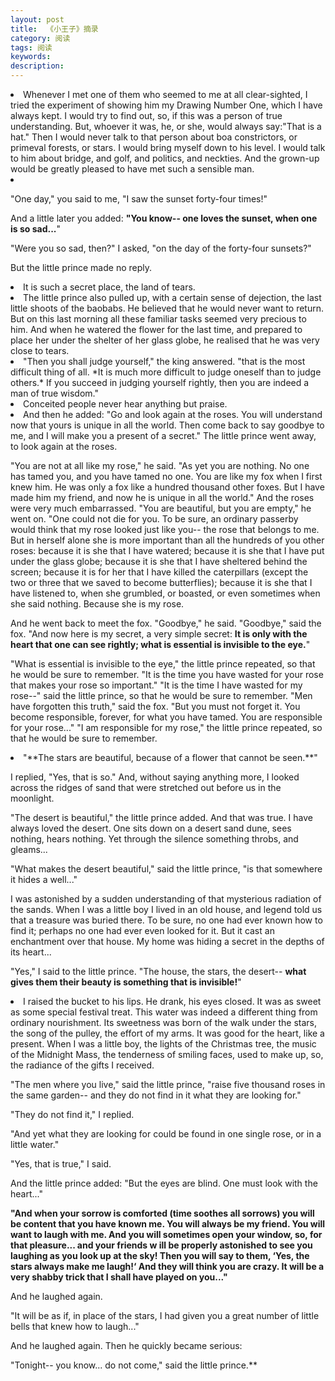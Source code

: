 ```yaml
---
layout: post
title:  《小王子》摘录
category: 阅读
tags: 阅读
keywords: 
description: 
---
```


<li>
Whenever I met one of them who seemed to me at all clear-sighted, I tried the experiment of showing him my Drawing Number One, which I have always kept. I would try to find out, so, if this was a person of true understanding. But, whoever it 
was, he, or she, would always say:"That is a hat." Then I would never talk to that person about boa constrictors, or primeval forests, or stars. I would bring myself down to his level. I would talk to him about bridge, and golf, and politics, and neckties. And the grown-up would be greatly pleased to have met such a sensible man. 


<li>

"One day," you said to me, "I saw the sunset forty-four times!" 

And a little later you added: 
**"You know-- one loves the sunset, when one is so sad...**" 

"Were you so sad, then?" I asked, "on the day of the forty-four sunsets?" 

But the little prince made no reply.

<li>
It is such a secret place, the land of tears.

<li>The little prince also pulled up, with a certain sense of dejection, the last little 
shoots of the baobabs. He believed that he would never want to return. But on this 
last morning all these familiar tasks seemed very precious to him. And when he 
watered the flower for the last time, and prepared to place her under the shelter of 
her glass globe, he realised that he was very close to tears.

<li>"Then you shall judge yourself," the king answered. "that is the most difficult 
thing of all. *It is much more difficult to judge oneself than to judge others.* If you 
succeed in judging yourself rightly, then you are indeed a man of true wisdom." 

<li> Conceited people never hear anything 
but praise. 

<li>
And then he added: 
"Go and look again at the roses. You will understand now that yours is unique 
in all the world. Then come back to say goodbye to me, and I will make you a 
present of a secret." 
The little prince went away, to look again at the roses. 

"You are not at all like my rose," he said. "As yet you are nothing. No one has 
tamed you, and you have tamed no one. You are like my fox when I first knew him. 
He was only a fox like a hundred thousand other foxes. But I have made him my 
friend, and now he is unique in all the world." 
And the roses were very much embarrassed. 
"You are beautiful, but you are empty," he went on. "One could not die for you. 
To be sure, an ordinary passerby would think that my rose looked just like you-- the 
rose that belongs to me. But in herself alone she is more important than all the 
hundreds of you other roses: because it is she that I have watered; because it is she 
that I have put under the glass globe; because it is she that I have sheltered behind 
the screen; because it is for her that I have killed the caterpillars (except the two or 
three that we saved to become butterflies); because it is she that I have listened to, 
when she grumbled, or boasted, or even sometimes when she said nothing. Because 
she is my rose. 

And he went back to meet the fox. 
"Goodbye," he said. 
"Goodbye," said the fox. "And now here is my secret, a very simple secret: **It is 
only with the heart that one can see rightly; what is essential is invisible to the eye.**" 

"What is essential is invisible to the eye," the little prince repeated, so that he 
would be sure to remember. 
"It is the time you have wasted for your rose that makes your rose so 
important." 
"It is the time I have wasted for my rose--" said the little prince, so that he 
would be sure to remember. 
"Men have forgotten this truth," said the fox. "But you must not forget it. You 
become responsible, forever, for what you have tamed. You are responsible for your 
rose..." 
"I am responsible for my rose," the little prince repeated, so that he would be 
sure to remember. 

<li>
"**The stars are beautiful, because of a flower that cannot be seen.**" 

I replied, "Yes, that is so." And, without saying anything more, I looked across the ridges of sand that were stretched out before us in the moonlight.
 
"The desert is beautiful," the little prince added. 
And that was true. I have always loved the desert. One sits down on a desert 
sand dune, sees nothing, hears nothing. Yet through the silence something throbs, 
and gleams... 

"What makes the desert beautiful," said the little prince, "is that somewhere it 
hides a well..." 

I was astonished by a sudden understanding of that mysterious radiation of the 
sands. When I was a little boy I lived in an old house, and legend told us that a 
treasure was buried there. To be sure, no one had ever known how to find it; perhaps 
no one had ever even looked for it. But it cast an enchantment over that house. My 
home was hiding a secret in the depths of its heart... 

"Yes," I said to the little prince. "The house, the stars, the desert-- **what gives 
them their beauty is something that is invisible!**" 

<li>
I raised the bucket to his lips. He drank, his eyes closed. It was as sweet as 
some special festival treat. This water was indeed a different thing from ordinary 
nourishment. Its sweetness was born of the walk under the stars, the song of the 
pulley, the effort of my arms. It was good for the heart, like a present. When I was a 
little boy, the lights of the Christmas tree, the music of the Midnight Mass, the 
tenderness of smiling faces, used to make up, so, the radiance of the gifts I received. 

"The men where you live," said the little prince, "raise five thousand roses in 
the same garden-- and they do not find in it what they are looking for." 

"They do not find it," I replied. 

"And yet what they are looking for could be found in one single rose, or in a 
little water." 

"Yes, that is true," I said. 

And the little prince added: 
"But the eyes are blind. One must look with the heart..."

**"And when your sorrow is comforted (time soothes all sorrows) you will be 
content that you have known me. You will always be my friend. You will want to 
laugh with me. And you will sometimes open your window, so, for that pleasure... 
and your friends w ill be properly astonished to see you laughing as you look up at 
the sky! Then you will say to them, ‘Yes, the stars always make me laugh!‘ And they 
will think you are crazy. It will be a very shabby trick that I shall have played on 
you..."**

And he laughed again. 

"It will be as if, in place of the stars, I had given you a great number of little 
bells that knew how to laugh..."
 
And he laughed again. Then he quickly became serious:
 
"Tonight-- you know... do not come," said the little prince.**  